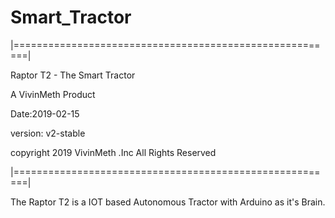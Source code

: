 # Smart_Tractor
|========================================================|

Raptor T2 - The Smart Tractor 

A VivinMeth Product 

Date:2019-02-15

version: v2-stable

copyright 2019 VivinMeth .Inc All Rights Reserved 

|========================================================|

The Raptor T2 is a IOT based Autonomous Tractor with Arduino as it's Brain.